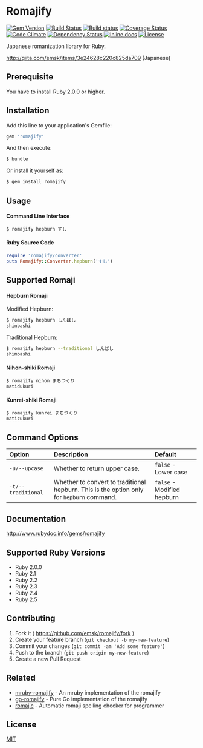 # Romajify

[![Gem Version](https://badge.fury.io/rb/romajify.svg)](https://badge.fury.io/rb/romajify)
[![Build Status](https://travis-ci.org/emsk/romajify.svg?branch=master)](https://travis-ci.org/emsk/romajify)
[![Build status](https://ci.appveyor.com/api/projects/status/nusknxpo5o04jrjp?svg=true)](https://ci.appveyor.com/project/emsk/romajify)
[![Coverage Status](https://coveralls.io/repos/github/emsk/romajify/badge.svg?branch=master)](https://coveralls.io/github/emsk/romajify)<br>
[![Code Climate](https://codeclimate.com/github/emsk/romajify/badges/gpa.svg)](https://codeclimate.com/github/emsk/romajify)
[![Dependency Status](https://gemnasium.com/emsk/romajify.svg)](https://gemnasium.com/emsk/romajify)
[![Inline docs](http://inch-ci.org/github/emsk/romajify.svg?branch=master)](http://inch-ci.org/github/emsk/romajify)
[![License](https://img.shields.io/badge/license-MIT-blue.svg)](LICENSE.txt)

Japanese romanization library for Ruby.

http://qiita.com/emsk/items/3e24628c220c825da709 (Japanese)

## Prerequisite

You have to install Ruby 2.0.0 or higher.

## Installation

Add this line to your application's Gemfile:

```ruby
gem 'romajify'
```

And then execute:

```sh
$ bundle
```

Or install it yourself as:

```sh
$ gem install romajify
```

## Usage

#### Command Line Interface

```sh
$ romajify hepburn すし
```

#### Ruby Source Code

```ruby
require 'romajify/converter'
puts Romajify::Converter.hepburn('すし')
```

## Supported Romaji

#### Hepburn Romaji

Modified Hepburn:

```sh
$ romajify hepburn しんばし
shinbashi
```

Traditional Hepburn:

```sh
$ romajify hepburn --traditional しんばし
shimbashi
```

#### Nihon-shiki Romaji

```sh
$ romajify nihon まちづくり
matidukuri
```

#### Kunrei-shiki Romaji

```sh
$ romajify kunrei まちづくり
matizukuri
```

## Command Options

| Option | Description | Default |
| :----- | :---------- | :------ |
| `-u/--upcase` | Whether to return upper case. | `false` - Lower case |
| `-t/--traditional` | Whether to convert to traditional hepburn. This is the option only for `hepburn` command. | `false` - Modified hepburn |

## Documentation

http://www.rubydoc.info/gems/romajify

## Supported Ruby Versions

* Ruby 2.0.0
* Ruby 2.1
* Ruby 2.2
* Ruby 2.3
* Ruby 2.4
* Ruby 2.5

## Contributing

1. Fork it ( https://github.com/emsk/romajify/fork )
2. Create your feature branch (`git checkout -b my-new-feature`)
3. Commit your changes (`git commit -am 'Add some feature'`)
4. Push to the branch (`git push origin my-new-feature`)
5. Create a new Pull Request

## Related

* [mruby-romajify](https://github.com/emsk/mruby-romajify) - An mruby implementation of the romajify
* [go-romajify](https://github.com/emsk/go-romajify) - Pure Go implementation of the romajify
* [romajic](https://github.com/emsk/romajic) - Automatic romaji spelling checker for programmer

## License

[MIT](LICENSE.txt)
